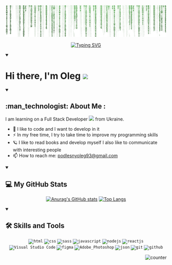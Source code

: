![---](https://github.com/OlegatorIT/OlegatorIT/blob/main/media/top.png?raw=true)


<div align="center">
    
[![Typing SVG](https://readme-typing-svg.demolab.com?font=Fira+Code&size=24&pause=1000&color=0AF72F&center=true&vCenter=true&width=435&lines=Hello+everyone+from+me;good+day+and+good+mood;Welcome+to+my+repository)](https://git.io/typing-svg)
    
</div>

<details open>
  <summary><h1> Hi there, I'm Oleg <img src="https://media.giphy.com/media/hvRJCLFzcasrR4ia7z/giphy.gif" width="30px"/> </h1></summary>
 
<details open>
  <summary><h2>:man_technologist: About Me :</h2></summary>
I am learning on a Full Stack Developer <img src="https://media.giphy.com/media/WUlplcMpOCEmTGBtBW/giphy.gif" width="30"> from Ukraine.
    
- 🌱 I like to code and I want to develop in it
- ⚡ In my free time, I try to take time to improve my programming skills
- 🪐 I like to read books and develop myself I also like to communicate with interesting people
- 📫 How to reach me: podlesnyoleg93@gmail.com
       
</details>
</details>

<details open>
  <summary><h2>💻️ My GitHub Stats</h2></summary>
<div align="center">

[![Anurag's GitHub stats](https://github-readme-stats.vercel.app/api?username=OlegatorIT&show_icons=true&theme=transparent&title_color=55bb4c&text_color=e3e9e3&icon_color=55bb4c&hide_border=true)](https://github.com/anuraghazra/github-readme-stats)
[![Top Langs](https://github-readme-stats.vercel.app/api/top-langs/?username=OlegatorIT&layout=compact&theme=transparent&title_color=55bb4c&text_color=e3e9e3&icon_color=55bb4c&hide_border=true)](https://github.com/anuraghazra/github-readme-stats)
</div>
    
   </details>
    


<details open>
  <summary><h2>🛠 Skills and Tools</h2></summary>
  
  <p align="center">
     <code><img alt="html"  width="4%" src="https://www.vectorlogo.zone/logos/w3_html5/w3_html5-icon.svg"></code>
     <code><img  alt="css" width="4%" src="https://www.vectorlogo.zone/logos/w3_css/w3_css-icon.svg"></code>
     <code><img alt="sass" width="4%" src="https://www.vectorlogo.zone/logos/sass-lang/sass-lang-icon.svg"></code>
     <code><img alt="javascript"  width="4%" src="https://www.vectorlogo.zone/logos/javascript/javascript-icon.svg"></code>
    <code><img  alt="nodejs" width="4%" src="https://www.vectorlogo.zone/logos/nodejs/nodejs-icon.svg"></code>
    <code><img alt="reactjs" width="4%" src="https://www.vectorlogo.zone/logos/reactjs/reactjs-icon.svg"></code>
    <code><img alt="Visual Studio Code" width="4%" src="https://www.vectorlogo.zone/logos/visualstudio_code/visualstudio_code-icon.svg"></code>
    <code><img alt="figma" width="4%" src="https://www.vectorlogo.zone/logos/figma/figma-icon.svg"></code>
    <code><img alt="Adobe_Photoshop"  width="4%" src="https://upload.wikimedia.org/wikipedia/commons/thumb/a/af/Adobe_Photoshop_CC_icon.svg/640px-Adobe_Photoshop_CC_icon.svg.png"></code>
    <code><img alt="json"  width="4%" src="https://www.vectorlogo.zone/logos/json/json-icon.svg"></code>
    <code><img  alt="git"  width="4%" src="https://www.vectorlogo.zone/logos/git-scm/git-scm-icon.svg"></code>
    <code><img  alt="github"  width="4%" src="https://seeklogo.com/images/G/github-colored-logo-FDDF6EB1F0-seeklogo.com.png"></code>
  </p>
     
    
</details>
 






<img align="right" src="https://komarev.com/ghpvc/?username=your-OlegatorIT&style=flat-square&color=blue" alt="counter"/>
